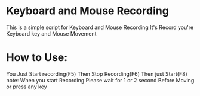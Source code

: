 # Keyboard and Mouse Recording
This is a simple script for Keyboard and Mouse Recording It's Record you're Keyboard key and Mouse Movement

# How to Use:
You Just Start recording(F5) Then Stop Recording(F6) Then just Start(F8)
note: When you start Recording Please wait for 1 or 2 second Before Moving or press any key 
